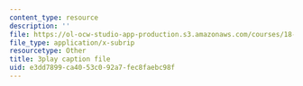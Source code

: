 ```yaml
---
content_type: resource
description: ''
file: https://ol-ocw-studio-app-production.s3.amazonaws.com/courses/18-01sc-single-variable-calculus-fall-2010/e3dd7899ca4053c092a7fec8faebc98f_bnhIRhnBa1A.vtt
file_type: application/x-subrip
resourcetype: Other
title: 3play caption file
uid: e3dd7899-ca40-53c0-92a7-fec8faebc98f
---
```

